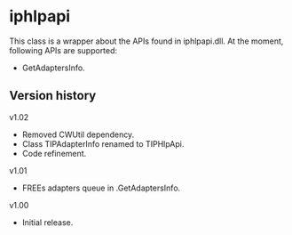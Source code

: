 # iphlpapi

This class is a wrapper about the APIs found in iphlpapi.dll.
At the moment, following APIs are supported:

- GetAdaptersInfo.

## Version history
v1.02
- Removed CWUtil dependency.
- Class TIPAdapterInfo renamed to TIPHlpApi.
- Code refinement.

v1.01
- FREEs adapters queue in .GetAdaptersInfo.

v1.00
- Initial release.